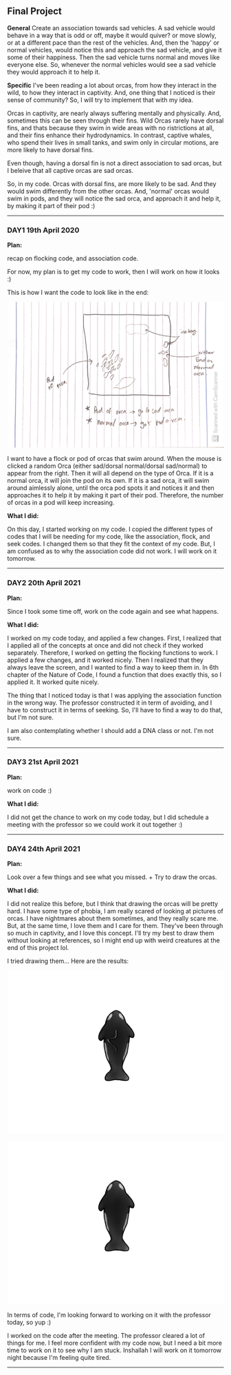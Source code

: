 ## Final Project

**General**
Create an association towards sad vehicles. A sad vehicle would behave in a way that is odd or off, maybe it would quiver? or move slowly, or at a different pace than the rest of the vehicles. And, then the 'happy' or normal vehicles, would notice this and approach the sad vehicle, and give it some of their happiness. Then the sad vehicle turns normal and moves like everyone else. So, whenever the normal vehicles would see a sad vehicle they would approach it to help it. 


**Specific**
I've been reading a lot about orcas, from how they interact in the wild, to how they interact in captivity. And, one thing that I noticed is their sense of community? So, I will try to implement that with my idea.


Orcas in captivity, are nearly always suffering mentally and physically. And, sometimes this can be seen through their fins. Wild Orcas rarely have dorsal fins, and thats because they swim in wide areas with no ristrictions at all, and their fins enhance their hydrodynamics. In contrast, captive whales, who spend their lives in small tanks, and swim only in circular motions, are more likely to have dorsal fins. 



Even though, having a dorsal fin is not a direct association to sad orcas, but I beleive that all captive orcas are sad orcas.



So, in my code. Orcas with dorsal fins, are more likely to be sad. And they would swim differently from the other orcas. And, 'normal' orcas would swim in pods, and they will notice the sad orca, and approach it and help it, by making it part of their pod :)



------------------------------------------------------

### DAY1 19th April 2020

**Plan:**

recap on flocking code, and association code.

For now, my plan is to get my code to work, then I will work on how it looks :)



This is how I want the code to look like in the end:

![](https://github.com/FatimaAlmaazmi/RobotaPsyche/blob/main/pics/CamScanner%2004-19-2021%2011.50_1.jpg)

I want to have a flock or pod of orcas that swim around. When the mouse is clicked a random Orca (either sad/dorsal normal/dorsal sad/normal) to appear from the right. Then it will all depend on the type of Orca. If it is a normal orca, it will join the pod on its own. If it is a sad orca, it will swim around aimlessly alone, until the orca pod spots it and notices it and then approaches it to help it by making it part of their pod. Therefore, the number of orcas in a pod will keep increasing.


**What I did:**

On this day, I started working on my code. I copied the different types of codes that I will be needing for my code, like the association, flock, and seek codes. I changed them so that they fit the context of my code. But, I am confused as to why the association code did not work. I will work on it tomorrow.


-------------------------------

### DAY2 20th April 2021

**Plan:**

Since I took some time off, work on the code again and see what happens.


**What I did:**

I worked on my code today, and applied a few changes. First, I realized that I applied all of the concepts at once and did not check if they worked separately. Therefore, I worked on getting the flocking functions to work. I applied a few changes, and it worked nicely. Then I realized that they always leave the screen, and I wanted to find a way to keep them in. In 6th chapter of the Nature of Code, I found a function that does exactly this, so I applied it. It worked quite nicely.

The thing that I noticed today is that I was applying the association function in the wrong way. The professor constructed it in term of avoiding, and I have to construct it in terms of seeking. So, I'll have to find a way to do that, but I'm not sure.

I am also contemplating whether I should add a DNA class or not. I'm not sure.

-------------------------------------

### DAY3 21st April 2021

**Plan:**

work on code :)


**What I did:**

I did not get the chance to work on my code today, but I did schedule a meeting with the professor so we could work it out together :)

-----------------------------------------

### DAY4 24th April 2021

**Plan:**

Look over a few things and see what you missed. +
Try to draw the orcas.


**What I did:**

I did not realize this before, but I think that drawing the orcas will be pretty hard. I have some type of phobia, I am really scared of looking at pictures of orcas. I have nightmares about them sometimes, and they really scare me. But, at the same time, I love them and I care for them. They've been through so much in captivity, and I love this concept. I'll try my best to draw them without looking at references, so I might end up with weird creatures at the end of this project lol.


I tried drawing them... Here are the results:


![Dorsal Orca](https://github.com/FatimaAlmaazmi/RobotaPsyche/blob/main/pics/dorsalOrca.png)

![Normal Orca](https://github.com/FatimaAlmaazmi/RobotaPsyche/blob/main/pics/normalOrca.png)



In terms of code, I'm looking forward to working on it with the professor today, so yup :)


I worked on the code after the meeting. The professor cleared a lot of things for me. I feel more confident with my code now, but I need a bit more time to work on it to see why I am stuck. Inshallah I will work on it tomorrow night because I'm feeling quite tired.


----------------------------------------------------------------------






